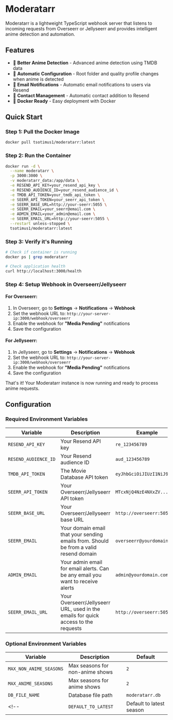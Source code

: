 # Moderatarr

Moderatarr is a lightweight TypeScript webhook server that listens to incoming requests from Overseerr or Jellyseerr and provides intelligent anime detection and automation.

## Features

- 🎌 **Better Anime Detection** - Advanced anime detection using TMDB data
- 📁 **Automatic Configuration** - Root folder and quality profile changes when anime is detected
- 📧 **Email Notifications** - Automatic email notifications to users via Resend
- 👥 **Contact Management** - Automatic contact addition to Resend
- 🐳 **Docker Ready** - Easy deployment with Docker

## Quick Start

### Step 1: Pull the Docker Image

```bash
docker pull tsotimus1/moderatarr:latest
```

### Step 2: Run the Container

```bash
docker run -d \
  --name moderatarr \
  -p 3000:3000 \
  -v moderatarr_data:/app/data \
  -e RESEND_API_KEY=your_resend_api_key \
  -e RESEND_AUDIENCE_ID=your_resend_audience_id \
  -e TMDB_API_TOKEN=your_tmdb_api_token \
  -e SEERR_API_TOKEN=your_seerr_api_token \
  -e SEERR_BASE_URL=http://your-seerr:5055 \
  -e SEERR_EMAIL=your_seerr@email.com \
  -e ADMIN_EMAIL=your_admin@email.com \
  -e SEERR_EMAIL_URL=http://your-seerr:5055 \
  --restart unless-stopped \
  tsotimus1/moderatarr:latest
```

### Step 3: Verify it's Running

```bash
# Check if container is running
docker ps | grep moderatarr

# Check application health
curl http://localhost:3000/health
```

### Step 4: Setup Webhook in Overseerr/Jellyseerr

#### For Overseerr:
1. In Overseerr, go to **Settings** → **Notifications** → **Webhook**
2. Set the webhook URL to: `http://your-server-ip:3000/webhook/overseerr`
3. Enable the webhook for **"Media Pending"** notifications
4. Save the configuration

#### For Jellyseerr:
1. In Jellyseerr, go to **Settings** → **Notifications** → **Webhook**
2. Set the webhook URL to: `http://your-server-ip:3000/webhook/overseerr`
3. Enable the webhook for **"Media Pending"** notifications
4. Save the configuration

That's it! Your Moderatarr instance is now running and ready to process anime requests.

## Configuration

### Required Environment Variables

| Variable | Description | Example |
|----------|-------------|---------|
| `RESEND_API_KEY` | Your Resend API key | `re_123456789` |
| `RESEND_AUDIENCE_ID` | Your Resend audience ID | `aud_123456789` |
| `TMDB_API_TOKEN` | The Movie Database API token | `eyJhbGciOiJIUzI1NiJ9...` |
| `SEERR_API_TOKEN` | Your Overseerr/Jellyseerr API token | `MTcxNjQ4NzE4NXxZV...` |
| `SEERR_BASE_URL` | Your Overseerr/Jellyseerr base URL | `http://overseerr:5055` |
| `SEERR_EMAIL` | Your domain email that your sending emails from. Should be from a valid resend domain | `overseerr@yourdomain.com` |
| `ADMIN_EMAIL` | Your admin email for email alerts. Can be any email you want to receive alerts | `admin@yourdomain.com` |
| `SEERR_EMAIL_URL` | Your Overseerr/Jellyseerr URL, used in the emails for quick access to the requests | `http://overseerr:5055` |

### Optional Environment Variables

| Variable | Description | Default |
|----------|-------------|---------|
| `MAX_NON_ANIME_SEASONS` | Max seasons for non-anime shows | `2` |
| `MAX_ANIME_SEASONS` | Max seasons for anime shows | `2` |
| `DB_FILE_NAME` | Database file path | `moderatarr.db` |
<!-- | `DEFAULT_TO_LATEST` | Default to latest season | `true` | -->
